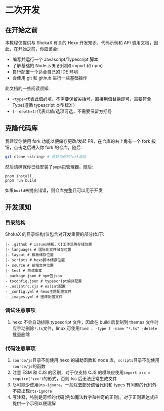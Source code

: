 # 二次开发

## 在开始之前

本教程仅提供与 ShokaX 有关的 Hexo 开发知识、代码示例和 API 调用文档，因此，在开始之前，你应该会:

- 编写并运行一个 Javascript/Typescript 脚本
- 了解基础的 Node.js 知识(例如 import 和 npm)
- 自行配置一个适合自己的 IDE 环境
- 会使用 git 和 github 进行一些基础操作

此文档的一些阅读须知:

- `<type>`代表此值必填，不需要保留尖括号，直接用值替换即可，需要符合 Type(遵循 typescript 类型标准)
- `[--depth=1]`代表此值/选项可选，不需要保留方括号

## 克隆代码库

我建议你使用 fork 功能以便储存更改/发起 PR，在仓库的右上角有一个 fork 按钮，点击之后进入你 fork 的仓库，随后:

```bash
git clone <string> # 此处为你的fork地址
```

然后请确保你已经安装了`pnpm`包管理器，随后:

```shell
pnpm install
pnpm run build
```

如果`build`未抛出错误，则仓库完整且可以用于开发

## 开发须知

### 目录结构

ShokaX 的目录结构(仅包含对开发重要的部分)如下:

```text
|- .github # issues模板、CI工作流等存储位置
|- languages # 国际化文件储存位置
|- layout # 模板储存位置
|- scripts # hexo脚本储存位置
|- source # 前端文件位置
|- test # 测试脚本
- package.json # npm包json
- tsconfig.json # typescript编译配置
- .eslintrc.cjs # eslint配置
- _config.yml # hexo主题配置文件
- _images.yml # 图床配置文件
```

### 调试注意事项

1. hexo 不会自动排除 typescript 文件，因此在 build 后复制到 themes 文件时应手动删除`*.ts`文件，linux 可使用`find . -type f -name "*.ts" -delete`批量删除

### 代码注意事项

1. `source/js`目录不能使用 hexo 的辅助函数和 node 库，`scripts`目录不能使用`source/js`的函数
2. 注意 ESM 和 CJS 的区别，对于仅支持 CJS 的模块应使用`import xxx = require('xxx')`的形式，否则 tsc 后无法正常生成文件
3. 尽可能少使用`@ts-ignore`，一般除去部分遗留代码和 types 有问题的代码外不应出现`@ts-ignore`
4. 写注释，特别是奇怪的代码(例如魔法数字和神奇的正则)。对于正则表达式应提供一个示例以便理解
